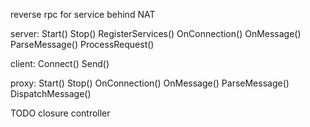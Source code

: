 reverse rpc for service behind NAT

server:
    Start()
    Stop()
    RegisterServices()
    OnConnection()
    OnMessage()
    ParseMessage()
    ProcessRequest()

client:
    Connect()
    Send()

proxy:
    Start()
    Stop()
    OnConnection()
    OnMessage()
    ParseMessage()
    DispatchMessage()

TODO
    closure
    controller
